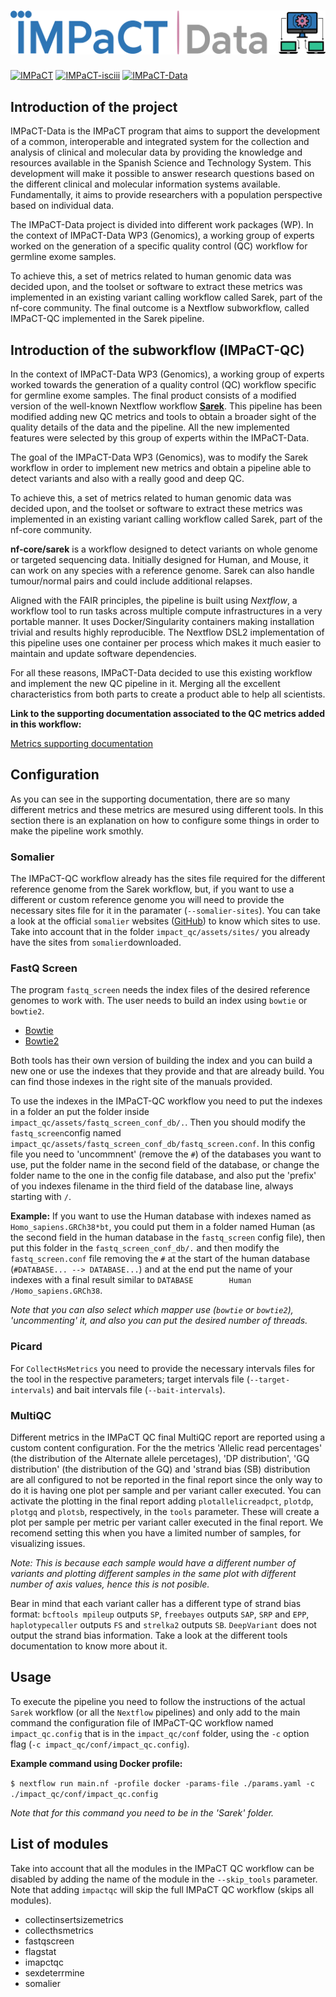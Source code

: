 # ![IMPaCT program](png/impact_data_logo_pink_horitzontal.png)

[![IMPaCT](https://img.shields.io/badge/Web%20-IMPaCT-blue)](https://impact.isciii.es/)
[![IMPaCT-isciii](https://img.shields.io/badge/Web%20-IMPaCT--isciii-red)](https://www.isciii.es/QueHacemos/Financiacion/IMPaCT/Paginas/default.aspx)
[![IMPaCT-Data](https://img.shields.io/badge/Web%20-IMPaCT--Data-1d355c.svg?labelColor=000000)](https://impact-data.bsc.es/)

## Introduction of the project

IMPaCT-Data is the IMPaCT program that aims to support the development of a common, interoperable and integrated system for the collection and analysis of clinical and molecular data by providing the knowledge and resources available in the Spanish Science and Technology System. This development will make it possible to answer research questions based on the different clinical and molecular information systems available. Fundamentally, it aims to provide researchers with a population perspective based on individual data.

The IMPaCT-Data project is divided into different work packages (WP). In the context of IMPaCT-Data WP3 (Genomics), a working group of experts worked on the generation of a specific quality control (QC) workflow for germline exome samples.

To achieve this, a set of metrics related to human genomic data was decided upon, and the toolset or software to extract these metrics was implemented in an existing variant calling workflow called Sarek, part of the nf-core community. The final outcome is a Nextflow subworkflow, called IMPaCT-QC implemented in the Sarek pipeline.

## Introduction of the subworkflow (IMPaCT-QC)

In the context of IMPaCT-Data WP3 (Genomics), a working group of experts worked towards the generation of a quality control (QC) workflow specific for germline exome samples. The final product consists of a modified version of the well-known Nextflow workflow [**Sarek**](https://github.com/nf-core/sarek/blob/3.4.0/README.md). This pipeline has been modified adding new QC metrics and tools to obtain a broader sight of the quality details of the data and the pipeline. All the new implemented features were selected by this group of experts within the IMPaCT-Data.

The goal of the IMPaCT-Data WP3 (Genomics), was to modify the Sarek workflow in order to implement new metrics and obtain a pipeline able to detect variants and also with a really good and deep QC. 

To achieve this, a set of metrics related to human genomic data was decided upon, and the toolset or software to extract these metrics was implemented in an existing variant calling workflow called Sarek, part of the nf-core community.

**nf-core/sarek** is a workflow designed to detect variants on whole genome or targeted sequencing data. Initially designed for Human, and Mouse, it can work on any species with a reference genome. Sarek can also handle tumour/normal pairs and could include additional relapses.

Aligned with the FAIR principles, the pipeline is built using *Nextflow*, a workflow tool to run tasks across multiple compute infrastructures in a very portable manner. It uses Docker/Singularity containers making installation trivial and results highly reproducible. The Nextflow DSL2 implementation of this pipeline uses one container per process which makes it much easier to maintain and update software dependencies. 

For all these reasons, IMPaCT-Data decided to use this existing workflow and implement the new QC pipeline in it. Merging all the excellent characteristics from both parts to create a product able to help all scientists.

**Link to the supporting documentation associated to the QC metrics added in this workflow:**

[Metrics supporting documentation](https://docs.google.com/document/d/12OWCcNKatkdJelYyiovyil-bIXDESO_K2zeIB3vncW4/edit#heading=h.cvdlfn10wodq)

## Configuration

As you can see in the supporting documentation, there are so many different metrics and these metrics are mesured using different tools. In this section there is an explanation on how to configure some things in order to make the pipeline work smothly.

### Somalier

The IMPaCT-QC workflow already has the sites file required for the different reference genome from the Sarek workflow, but, if you want to use a different or custom reference genome you will need to provide the necessary sites file for it in the paramater (`--somalier-sites`). You can take a look at the official `somalier` websites ([GitHub](https://github.com/brentp/somalier)) to know which sites to use. Take into account that in the folder `impact_qc/assets/sites/` you already have the sites from `somalier`downloaded.

### FastQ Screen

The program `fastq_screen` needs the index files of the desired reference genomes to work with. The user needs to build an index using `bowtie` or `bowtie2`.

- [Bowtie](https://bowtie-bio.sourceforge.net/manual.shtml)
- [Bowtie2](https://bowtie-bio.sourceforge.net/bowtie2/manual.shtml)

Both tools has their own version of building the index and you can build a new one or use the indexes that they provide and that are already build. You can find those indexes in the right site of the manuals provided.

To use the indexes in the IMPaCT-QC workflow you need to put the indexes in a folder an put the folder inside `impact_qc/assets/fastq_screen_conf_db/.`. Then you should modify the `fastq_screen`config named `impact_qc/assets/fastq_screen_conf_db/fastq_screen.conf`. In this config file you need to 'uncommnent' (remove the `#`) of the databases you want to use, put the folder name in the second field of the database, or change the folder name to the one in the config file database, and also put the 'prefix' of you indexes filename in the third field of the database line, always starting with `/`.

**Example:** If you want to use the Human database with indexes named as `Homo_sapiens.GRCh38*bt`, you could put them in a folder named Human (as the second field in the human database in the `fastq_screen` config file), then put this folder in the `fastq_screen_conf_db/.` and then modify the `fastq_screen.conf` file removing the `#` at the start of the human database (`#DATABASE... --> DATABASE...`) and at the end put the name of your indexes with a final result similar to `DATABASE        Human   /Homo_sapiens.GRCh38`.

*Note that you can also select which mapper use (`bowtie` or `bowtie2`), 'uncommenting' it,  and also you can put the desired number of threads.*

### Picard

For `CollectHsMetrics` you need to provide the necessary intervals files for the tool in the respective parameters; target intervals file (`--target-intervals`) and bait intervals file (`--bait-intervals`).

### MultiQC

Different metrics in the IMPaCT QC final MultiQC report are reported using a custom content configuration. For the the metrics 'Allelic read percentages' (the distribution of the Alternate allele percetages), 'DP distribution', 'GQ distribution' (the distribution of the GQ) and 'strand bias (SB) distribution are all configured to not be reported in the final report since the only way to do it is having one plot per sample and per variant caller executed. You can activate the plotting in the final report adding `plotallelicreadpct`, `plotdp`, `plotgq` and `plotsb`, respectively, in the `tools` parameter. These will create a plot per sample per metric per variant caller executed in the final report. We recomend setting this when you have a limited number of samples, for visualizing issues.

*Note: This is because each sample would have a different number of variants and plotting different samples in the same plot with different number of axis values, hence this is not posible.*

Bear in mind that each variant caller has a different type of strand bias format: `bcftools mpileup` outputs `SP`, `freebayes` outputs `SAP`, `SRP` and `EPP`, `haplotypecaller` outputs `FS` and `strelka2` outputs `SB`. `DeepVariant` does not output the strand bias information. Take a look at the different tools documentation to know more about it.

## Usage

To execute the pipeline you need to follow the instructions of the actual `Sarek` workflow (or all the `Nextflow` pipelines) and only add to the main command the configuration file of IMPaCT-QC workflow named `impact_qc.config` that is in the `impact_qc/conf` folder, using the `-c` option flag (`-c impact_qc/conf/impact_qc.config`).

**Example command using Docker profile:** 

`$ nextflow run main.nf -profile docker -params-file ./params.yaml -c ./impact_qc/conf/impact_qc.config`

*Note that for this command you need to be in the 'Sarek' folder.*

## List of modules

Take into account that all the modules in the IMPaCT QC workflow can be disabled by adding the name of the module in the `--skip_tools` parameter. Note that adding `impactqc` will skip the full IMPaCT QC workflow (skips all modules).

- collectinsertsizemetrics
- collecthsmetrics
- fastqscreen
- flagstat
- imapctqc
- sexdeterrmine
- somalier

